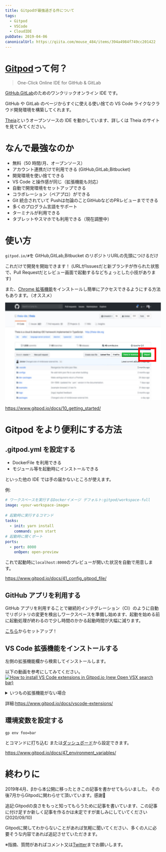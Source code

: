 ```yaml
---
title: Gitpodが最強過ぎる件について
tags:
  - Gitpod
  - VSCode
  - CloudIDE
pubDate: 2019-04-06
canonicalUrl: https://qiita.com/mouse_484/items/394a4984f749cc201422
---
```


# [Gitpod](https://www.gitpod.io/)って何？

> One-Click Online IDE for GitHub & GitLab

[GitHub](https://github.com/),[GitLab](https://gitlab.com/)のためのワンクリックオンライン IDE です。

GitHub や GitLab のページからすぐに使える使い捨ての VS Code ライクなクラウド開発環境を構築してくれます。

[Theia](https://theia-ide.org/)というオープンソースの IDE を動かしています、詳しくは Theia のサイトを見てみてください。

# なんで最強なのか

- 無料（50 時間/月、オープンソース）
- アカウント連携だけで利用できる (GitHub,GitLab,Bitbucket)
- 開発環境を使い捨てできる
- VS Code と操作感が同じ（拡張機能も対応）
- 自動で開発環境をセットアップできる
- コラボレーション（ペアプロ）ができる
- Git 統合されていて Pushは勿論のことGitHubなどのPRレビューまでできる
- 多くのプログラム言語をサポート
- ターミナルが利用できる
- タブレットやスマホでも利用できる（現在調整中）

# 使い方

`gitpod.io/#`を GitHub,GitLab,Bitbucket のリポジトリURLの先頭につけるだけ

これだけで開発を開始できます！
(URLがIssuesだと新ブランチが作られた状態で、Pull Requestだとレビュー画面で起動するなどちょっとした小技があります)

また、[Chrome 拡張機能](https://chrome.google.com/webstore/detail/gitpod-online-ide/dodmmooeoklaejobgleioelladacbeki)をインストールし簡単にアクセスできるようにする方法もあります。（オススメ）

![](extention.png)

https://www.gitpod.io/docs/10_getting_started/

# Gitpod をより便利にする方法

## .gitpod.yml を設定する

- DockerFile を利用できる
- モジュール等を起動時にインストールできる

といった他の IDE では手の届かないところが使えます。

例:

```yml
# ワークスペースを実行するDockerイメージ デフォルト:gitpod/workspace-full
image: <your-workspace-image>

# 起動時に実行するコマンド
tasks:
  - init: yarn install
    command: yarn start
# 起動時に開くポート
ports:
  - port: 8000
    onOpen: open-preview
```

これで起動時に`localhost:8000`のプレビューが開いた状況を自動で用意します。

https://www.gitpod.io/docs/41_config_gitpod_file/

## GitHub アプリを利用する

GitHub アプリを利用することで継続的インテグレーション（CI）のように自動でリポジトリの変更を検出しワークスペースを準備し始めます、起動を始める前に起動処理が終わるので少し時間のかかる起動時間が大幅に減ります。

[こちら](https://github.com/marketplace/gitpod-io)からセットアップ！

## VS Code 拡張機能をインストールする

左側の拡張機能欄から検索してインストールします。

以下の動画を参考にしてみてください。
[![How to install VS Code extensions in Gitpod.io (new Open VSX search bar)](http://img.youtube.com/vi/eD_GQ2lQug8/0.jpg)](http://www.youtube.com/watch?v=eD_GQ2lQug8)

<details>
<summary>いつもの拡張機能がない場合</summary>

GitpodではMicrosoftの規約の影響によりVSCode Marketplaceではなく[Open VSX](https://open-vsx.org/)を利用しているので検索しても思ってる拡張機能が出ないことがあります。

[VSCode Marketplace](https://marketplace.visualstudio.com/vscode)から拡張機能をダウンロードしてください、そのファイルをGitpodにドラッグアンドドロップすると利用できます。

![](vscode-marketplace.png)

わかりにくいですがMarketplaceの右側にある`Download Extension`からインストールしてください。

</details>

詳細:https://www.gitpod.io/docs/vscode-extensions/

## 環境変数を設定する

```
gp env foo=bar
```

とコマンドに打ち込む
または[ダッシュボード](https://gitpod.io/environment-variables/)から設定できます。

https://www.gitpod.io/docs/47_environment_variables/

# 終わりに

2019年4月、βから本公開に移ったときこの記事を書かせてもらいました。
その後7月からGitpodに関わらせて頂いています。感謝🙇

追記:Gitpodの良さをもっと知ってもらうために記事を書いています、この記事に付け足すか新しく記事を作るかは未定ですが楽しみにしていてください(2020/09/10)

Gitpodに関してわからないことがあれば気軽に聞いてください、多くの人に必要そうな内容であれば追記させていただきます。

※指摘、質問があればコメント又は[Twitter](https://twitter.com/mouse_484)までお願いします。
